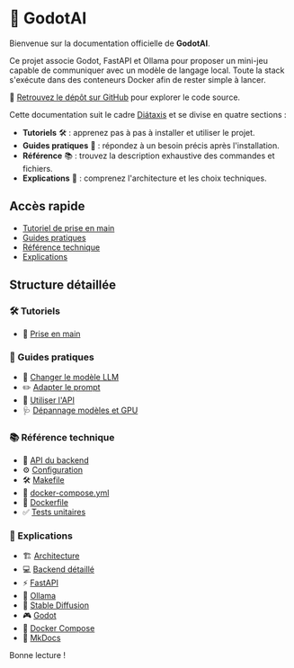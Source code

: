 # 🤖 GodotAI

Bienvenue sur la documentation officielle de **GodotAI**.

Ce projet associe Godot, FastAPI et Ollama pour proposer un mini-jeu capable de communiquer avec un modèle de langage local. Toute la stack s'exécute dans des conteneurs Docker afin de rester simple à lancer.

🌟 [Retrouvez le dépôt sur GitHub](https://github.com/example/GodotAI) pour explorer le code source.

Cette documentation suit le cadre [Diátaxis](https://diataxis.fr/) et se divise en quatre sections :

- **Tutoriels** 🛠️ : apprenez pas à pas à installer et utiliser le projet.
- **Guides pratiques** 🧰 : répondez à un besoin précis après l'installation.
- **Référence** 📚 : trouvez la description exhaustive des commandes et fichiers.
- **Explications** 🧩 : comprenez l'architecture et les choix techniques.

## Accès rapide

- [Tutoriel de prise en main](tutoriels/premiers-pas.md)
- [Guides pratiques](guides/index.md)
- [Référence technique](reference/index.md)
- [Explications](explications/architecture.md)

## Structure détaillée

### 🛠️ Tutoriels
- 🚀 [Prise en main](tutoriels/premiers-pas.md)

### 🧰 Guides pratiques
- 🔄 [Changer le modèle LLM](guides/changer-modele.md)
- ✏️ [Adapter le prompt](guides/adapter-prompt.md)
- 📡 [Utiliser l'API](guides/utiliser-api.md)
- 🩺 [Dépannage modèles et GPU](guides/depannage-modeles-gpu.md)

### 📚 Référence technique
- 🔗 [API du backend](reference/api-backend.md)
- ⚙️ [Configuration](reference/configuration.md)
- 🛠️ [Makefile](reference/makefile.md)
- 🐳 [docker-compose.yml](reference/docker-compose-yml.md)
- 📄 [Dockerfile](reference/dockerfile.md)
- ✅ [Tests unitaires](reference/tests-unitaires.md)

### 🧩 Explications
- 🏗️ [Architecture](explications/architecture.md)
- 💻 [Backend détaillé](explications/backend.md)
- ⚡ [FastAPI](explications/fastapi.md)
- 🤖 [Ollama](explications/ollama.md)
- 🎨 [Stable Diffusion](explications/stable-diffusion.md)
- 🎮 [Godot](explications/godot.md)
- 🐋 [Docker Compose](explications/docker-compose.md)
- 📖 [MkDocs](explications/mkdocs.md)

Bonne lecture !
